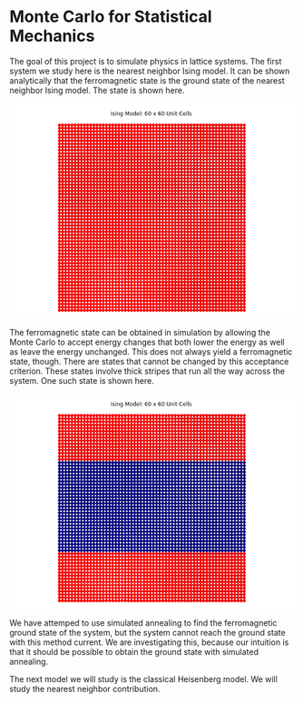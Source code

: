 # Monte Carlo for Statistical Mechanics

The goal of this project is to simulate physics in lattice systems. The first system we study here is the nearest neighbor Ising model.
It can be shown analytically that the ferromagnetic state is the ground state of the nearest neighbor Ising model. The state is shown here.

<p align="center">
<img src="Figures/ferromagnetic_state.png">
  </p>

The ferromagnetic state can be obtained in simulation by allowing the Monte Carlo to accept energy changes that both lower the energy as well as leave the energy unchanged. This does not always yield a ferromagnetic state, though. There are states that cannot be changed by this acceptance criterion. These states involve thick stripes that run all the way across the system. One such state is shown here.

<p align="center">
<img src="Figures/ising.png">
  </p>

We have attemped to use simulated annealing to find the ferromagnetic ground state of the system, but the system cannot reach the ground state with this method current. We are investigating this, because our intuition is that it should be possible to obtain the ground state with simulated annealing.

The next model we will study is the classical Heisenberg model. We will study the nearest neighbor contribution.
